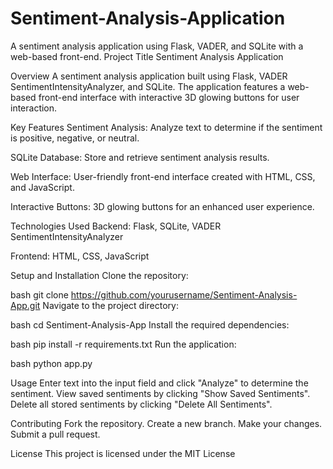 # Sentiment-Analysis-Application
A sentiment analysis application using Flask, VADER, and SQLite with a web-based front-end.
Project Title
Sentiment Analysis Application

Overview
A sentiment analysis application built using Flask, VADER SentimentIntensityAnalyzer, and SQLite. The application features a web-based front-end interface with interactive 3D glowing buttons for user interaction.

Key Features
Sentiment Analysis: Analyze text to determine if the sentiment is positive, negative, or neutral.

SQLite Database: Store and retrieve sentiment analysis results.

Web Interface: User-friendly front-end interface created with HTML, CSS, and JavaScript.

Interactive Buttons: 3D glowing buttons for an enhanced user experience.

Technologies Used
Backend: Flask, SQLite, VADER SentimentIntensityAnalyzer

Frontend: HTML, CSS, JavaScript

Setup and Installation
Clone the repository:

bash
git clone https://github.com/yourusername/Sentiment-Analysis-App.git
Navigate to the project directory:

bash
cd Sentiment-Analysis-App
Install the required dependencies:

bash
pip install -r requirements.txt
Run the application:

bash
python app.py

Usage
Enter text into the input field and click "Analyze" to determine the sentiment.
View saved sentiments by clicking "Show Saved Sentiments".
Delete all stored sentiments by clicking "Delete All Sentiments".

Contributing
Fork the repository.
Create a new branch.
Make your changes.
Submit a pull request.

License
This project is licensed under the MIT License 
